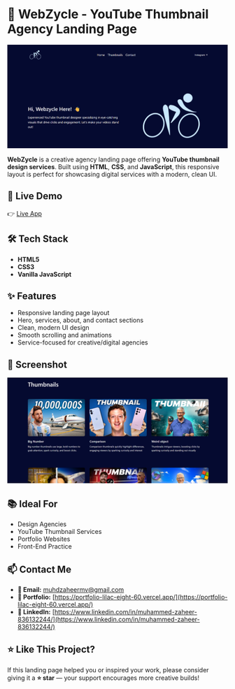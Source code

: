 # 🎯 WebZycle - YouTube Thumbnail Agency Landing Page

![Homepage](./images/t1.png)

**WebZycle** is a creative agency landing page offering **YouTube thumbnail design services**. Built using **HTML**, **CSS**, and **JavaScript**, this responsive layout is perfect for showcasing digital services with a modern, clean UI.

## 🚀 Live Demo

👉 [Live App](https://webzycle.vercel.app/) <!-- Replace with actual link if hosted -->

## 🛠️ Tech Stack

- **HTML5**
- **CSS3**
- **Vanilla JavaScript**

## ✨ Features

- Responsive landing page layout
- Hero, services, about, and contact sections
- Clean, modern UI design
- Smooth scrolling and animations
- Service-focused for creative/digital agencies

## 📸 Screenshot

![Homepage](./images/t2.png)

## 📚 Ideal For

- Design Agencies
- YouTube Thumbnail Services
- Portfolio Websites
- Front-End Practice

## 📫 Contact Me

- **📧 Email:** muhdzaheermv@gmail.com  
- **🔗 Portfolio:** [https://portfolio-lilac-eight-60.vercel.app/](https://portfolio-lilac-eight-60.vercel.app/)  
- **💼 LinkedIn:** [https://www.linkedin.com/in/muhammed-zaheer-836132244/](https://www.linkedin.com/in/muhammed-zaheer-836132244/)

## ⭐ Like This Project?

If this landing page helped you or inspired your work, please consider giving it a **⭐ star** — your support encourages more creative builds!


